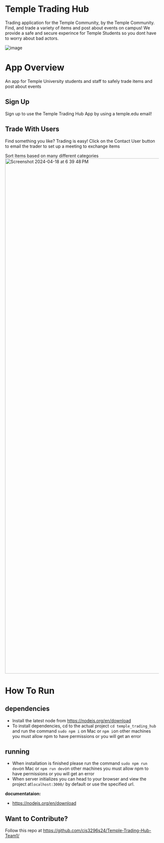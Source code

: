 # Temple Trading Hub

Trading application for the Temple Community, by the Temple Community. Find, and trade a variety of items and post about events on campus! We provide a safe and secure experince for Temple Students so you dont have to worry about bad actors.

![image](https://github.com/cis3296s24/Temple-Trading-Hub-Team1/assets/91856253/506aac1e-54db-45f2-af37-0b60e31a19af)


# App Overview

An app for Temple University students and staff to safely trade items and post about events

## Sign Up

Sign up to use the Temple Trading Hub App by using a temple.edu email!

## Trade With Users

Find something you like? Trading is easy!
Click on the Contact User button to email the trader to set up a meeting to exchange items

Sort Items based on many different categories
<img width="1680" alt="Screenshot 2024-04-18 at 6 39 48 PM" src="https://github.com/cis3296s24/Temple-Trading-Hub-Team1/assets/91856253/a637bcab-e307-4ada-ae44-97c2ebe918d4">

# How To Run
## dependencies

- Install the latest node from https://nodejs.org/en/download
- To install dependencies, cd to the actual project `cd temple_trading_hub` and run the command `sudo npm i` on Mac or `npm i`on other machines you must allow npm to have permissions or you will get an error

## running

- When installation is finished please run the command `sudo npm run dev`on Mac or `npm run dev`on other machines you must allow npm to have permissions or you will get an error
- When server initializes you can head to your browser and view the project at`localhost:3000/` by default or use the specified url.

**documentataion:**

- https://nodejs.org/en/download

## Want to Contribute?

Follow this repo at https://github.com/cis3296s24/Temple-Trading-Hub-Team1/

